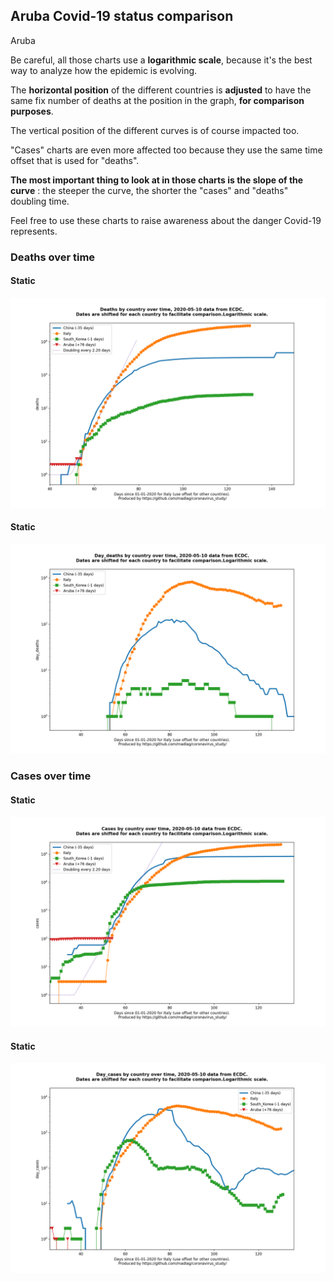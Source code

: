 ## Aruba Covid-19 status comparison 

Aruba



Be careful, all those charts use a **logarithmic scale**, because it's the best way to analyze how the epidemic is evolving.
 
The **horizontal position** of the different countries is **adjusted** to have the same fix number of deaths at the position in the graph, **for comparison purposes**.

The vertical position of the different curves is of course impacted too.

"Cases" charts are even more affected too because they use the same time offset that is used for "deaths".

**The most important thing to look at in those charts is the slope of the curve** : the steeper the curve, the shorter the "cases" and "deaths" doubling time.

Feel free to use these charts to raise awareness about the danger Covid-19 represents. 


 
### Deaths over time
 
#### Static
![Aruba covid-19 deaths static chart](https://raw.githubusercontent.com/madlag/coronavirus_study/master/notebooks/graphs/2020-05-10/countries/Aruba/2020-05-10_Aruba_deaths.png "Aruba covid-19 deaths static chart")   
 
#### Static
![Aruba covid-19 daily deaths static chart](https://raw.githubusercontent.com/madlag/coronavirus_study/master/notebooks/graphs/2020-05-10/countries/Aruba/2020-05-10_Aruba_day_deaths.png "Aruba covid-19 day_deaths static chart")   

 
### Cases over time
 
#### Static
![Aruba covid-19 cases static chart](https://raw.githubusercontent.com/madlag/coronavirus_study/master/notebooks/graphs/2020-05-10/countries/Aruba/2020-05-10_Aruba_cases.png "Aruba covid-19 cases static chart")   
 
#### Static
![Aruba covid-19 daily cases static chart](https://raw.githubusercontent.com/madlag/coronavirus_study/master/notebooks/graphs/2020-05-10/countries/Aruba/2020-05-10_Aruba_day_cases.png "Aruba covid-19 day_cases static chart")   

